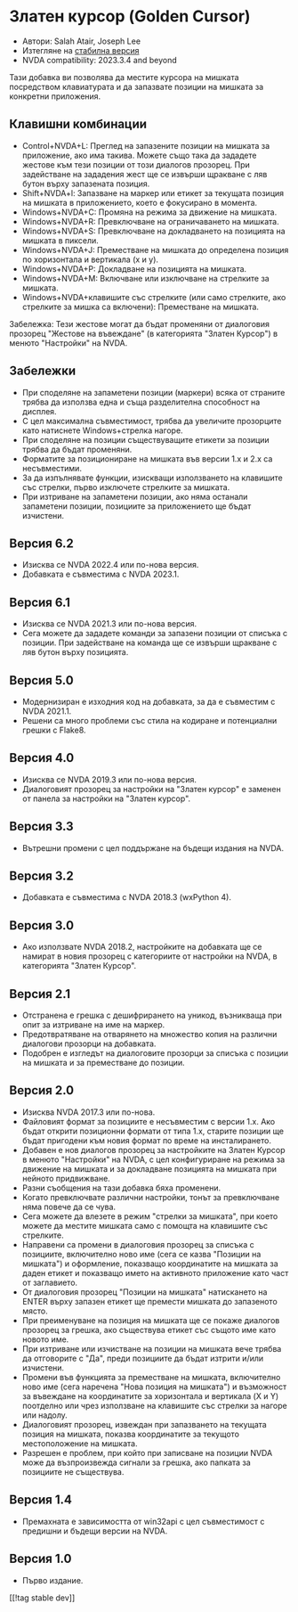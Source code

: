 # Златен курсор (Golden Cursor) #

* Автори: Salah Atair, Joseph Lee
* Изтегляне на [стабилна версия][1]
* NVDA compatibility: 2023.3.4 and beyond

Тази добавка ви позволява да местите курсора на мишката посредством
клавиатурата и да запазвате позиции на мишката за конкретни приложения.

## Клавишни комбинации

* Control+NVDA+L: Преглед на запазените позиции на мишката за приложение,
  ако има такива. Можете също така да зададете жестове към тези позиции от
  този диалогов прозорец. При задействане на зададения жест ще се извърши
  щракване с ляв бутон върху запазената позиция.
* Shift+NVDA+l: Запазване на маркер или етикет за текущата позиция на
  мишката в приложението, което е фокусирано в момента.
* Windows+NVDA+C: Промяна на режима за движение на мишката.
* Windows+NVDA+R: Превключване на ограничаването на мишката.
* Windows+NVDA+S: Превключване на докладването на позицията на мишката в
  пиксели.
* Windows+NVDA+J: Преместване на мишката до определена позиция по
  хоризонтала и вертикала (x и y).
* Windows+NVDA+P: Докладване на позицията на мишката.
* Windows+NVDA+M: Включване или изключване на стрелките за мишката.
* Windows+NVDA+клавишите със стрелките (или само стрелките, ако стрелките за
  мишка са включени): Преместване на мишката.

Забележка: Тези жестове могат да бъдат променяни от диалоговия прозорец
"Жестове на въвеждане" (в категорията "Златен Курсор") в менюто "Настройки"
на NVDA.

## Забележки

* При споделяне на запаметени позиции (маркери) всяка от страните трябва да
  използва една и съща разделителна способност на дисплея.
* С цел максимална съвместимост, трябва да увеличите прозорците като
  натиснете Windows+стрелка нагоре.
* При споделяне на позиции съществуващите етикети за позиции трябва да бъдат
  променяни.
* Форматите за позициониране на мишката във версии 1.x и 2.x са
  несъвместими.
* За да изпълнявате функции, изискващи използването на клавишите със
  стрелки, първо изключете стрелките за мишката.
* При изтриване на запаметени позиции, ако няма останали запаметени позиции,
  позициите за приложението ще бъдат изчистени.

## Версия 6.2

* Изисква се NVDA 2022.4 или по-нова версия.
* Добавката е съвместима с NVDA 2023.1.

## Версия 6.1

* Изисква се NVDA 2021.3 или по-нова версия.
* Сега можете да зададете команди за запазени позиции от списъка с
  позиции. При задействане на команда ще се извърши щракване с ляв бутон
  върху позицията.

## Версия 5.0

* Модернизиран е изходния код на добавката, за да е съвместим с NVDA 2021.1.
* Решени са много проблеми със стила на кодиране и потенциални грешки с
  Flake8.

## Версия 4.0

* Изисква се NVDA 2019.3 или по-нова версия.
* Диалоговият прозорец за настройки на "Златен курсор" е заменен от панела
  за настройки на "Златен курсор".

## Версия 3.3

* Вътрешни промени с цел поддържане на бъдещи издания на NVDA.

## Версия 3.2

* Добавката е съвместима с NVDA 2018.3 (wxPython 4).

## Версия 3.0

* Ако използвате NVDA 2018.2, настройките на добавката ще се намират в новия
  прозорец с категориите от настройки на NVDA, в категорията "Златен
  Курсор".

## Версия 2.1

* Отстранена е грешка с дешифрирането на уникод, възникваща при опит за
  изтриване на име на маркер.
* Предотвратяване на отварянето на множество копия на различни диалогови
  прозорци на добавката.
* Подобрен е изгледът на диалоговите прозорци за списъка с позиции на
  мишката и за преместване до позиции.

## Версия 2.0

* Изисква NVDA 2017.3 или по-нова.
* Файловият формат за позициите е несъвместим с версии 1.x. Ако бъдат
  открити позиционни формати от типа 1.x, старите позиции ще бъдат пригодени
  към новия формат по време на инсталирането.
* Добавен е нов диалогов прозорец за настройките на Златен Курсор в менюто
  "Настройки" на NVDA, с цел конфигуриране на режима за движение на мишката
  и за докладване позицията на мишката при нейното придвижване.
* Разни съобщения на тази добавка бяха променени.
* Когато превключвате различни настройки, тонът за превключване няма повече
  да се чува.
* Сега можете да влезете в режим "стрелки за мишката", при което можете да
  местите мишката само с помощта на клавишите със стрелките.
* Направени са промени в диалоговия прозорец за списъка с позициите,
  включително ново име (сега се казва "Позиции на мишката") и оформление,
  показващо координатите на мишката за даден етикет и показващо името на
  активното приложение като част от заглавието.
* От диалоговия прозорец "Позиции на мишката" натискането на ENTER върху
  запазен етикет ще премести мишката до запазеното място.
* При преименуване на позиция на мишката ще се покаже диалогов прозорец за
  грешка, ако съществува етикет със същото име като новото име.
* При изтриване или изчистване на позиции на мишката вече трябва да
  отговорите с "Да", преди позициите да бъдат изтрити и/или изчистени.
* Промени във функцията за преместване на мишката, включително ново име
  (сега наречена "Нова позиция на мишката") и възможност за въвеждане на
  координатите за хоризонтала и вертикала (X и Y) поотделно или чрез
  използване на клавишите със стрелки за нагоре или надолу.
* Диалоговият прозорец, извеждан при запазването на текущата позиция на
  мишката, показва координатите за текущото местоположение на мишката.
* Разрешен е проблем, при който при записване на позиции NVDA може да
  възпроизвежда сигнали за грешка, ако папката за позициите не съществува.

## Версия 1.4

* Премахната е зависимостта от win32api с цел съвместимост с предишни и
  бъдещи версии на NVDA.

## Версия 1.0

* Първо издание.

[[!tag stable dev]]

[1]: https://www.nvaccess.org/addonStore/legacy?file=goldenCursor
